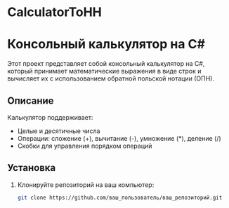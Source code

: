 # CalculatorToHH
# Консольный калькулятор на C#

Этот проект представляет собой консольный калькулятор на C#, который принимает математические выражения в виде строк и вычисляет их с использованием обратной польской нотации (ОПН).

## Описание

Калькулятор поддерживает:

- Целые и десятичные числа
- Операции: сложение (+), вычитание (-), умножение (*), деление (/)
- Скобки для управления порядком операций

## Установка

1. Клонируйте репозиторий на ваш компьютер:
   ```bash
   git clone https://github.com/ваш_пользователь/ваш_репозиторий.git
